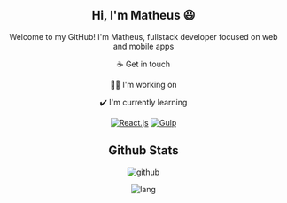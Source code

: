 <div align="center">
 
## Hi, I'm Matheus 😃

Welcome to my GitHub! I'm Matheus, fullstack developer focused on web and mobile apps


☕ Get in touch

👩‍💻 I'm working on

✔️ I'm currently learning

[![React.js](https://img.shields.io/badge/-React.js-blue?style=for-the-badge&logo=react&logoColor=white)](https://reactjs.org) [![Gulp](https://img.shields.io/badge/-Gulp-red?style=for-the-badge&logo=gulp&logoColor=white)](https://gulpjs.com)

## Github Stats
 ![github](https://img.shields.io/github/followers/matheuswells?style=for-the-badge)
 
 ![lang](https://github-readme-stats.vercel.app/api/top-langs/?username=OdilonDamasceno&layout=compact)
 
 <div/>
